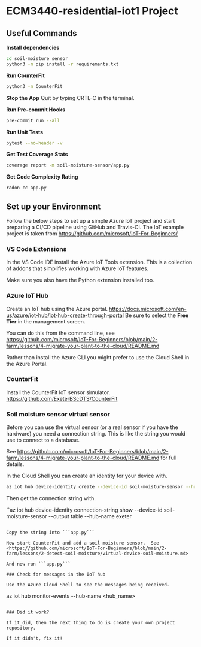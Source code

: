 # ECM3440-residential-iot1 Project
## Useful Commands

**Install dependencies**
```sh
cd soil-moisture sensor
python3 -m pip install -r requirements.txt
```

**Run CounterFit**
```sh
python3 -m CounterFit
```

**Stop the App**
Quit by typing CRTL-C in the terminal.

**Run Pre-commit Hooks**
```sh 
pre-commit run --all
```

**Run Unit Tests**
```sh 
pytest --no-header -v
```

**Get Test Coverage Stats**
```sh
coverage report -m soil-moisture-sensor/app.py
```

**Get Code Complexity Rating**
```sh
radon cc app.py
```

## Set up your Environment
Follow the below steps to set up a simple Azure IoT project and start preparing a CI/CD pipeline using GitHub and Travis-CI.
The IoT example project is taken from <https://github.com/microsoft/IoT-For-Beginners/>

### VS Code Extensions
In the VS Code IDE install the Azure IoT Tools extension.  This is a collection of addons that simplifies working with Azure IoT features.

Make sure you also have the Python extension installed too.

### Azure IoT Hub
Create an IoT hub using the Azure portal. <https://docs.microsoft.com/en-us/azure/iot-hub/iot-hub-create-through-portal>   Be sure to select the **Free Tier** in the management screen.

You can do this from the command line, see <https://github.com/microsoft/IoT-For-Beginners/blob/main/2-farm/lessons/4-migrate-your-plant-to-the-cloud/README.md>

Rather than install the Azure CLI you might prefer to use the Cloud Shell in the Azure Portal.

### CounterFit
Install the CounterFit IoT sensor simulator. <https://github.com/ExeterBScDTS/CounterFit>

### Soil moisture sensor virtual sensor
Before you can use the virtual sensor (or a real sensor if you have the hardware) you need a
connection string.  This is like the string you would use to connect to a database.

See <https://github.com/microsoft/IoT-For-Beginners/blob/main/2-farm/lessons/4-migrate-your-plant-to-the-cloud/README.md> for full details.

In the Cloud Shell you can create an identity for your device with.

```sh
az iot hub device-identity create --device-id soil-moisture-sensor --hub-name <hub_name>
```

Then get the connection string with.

``az iot hub device-identity connection-string show --device-id soil-moisture-sensor --output table --hub-name exeter
```

Copy the string into ```app.py```

Now start CounterFit and add a soil moisture sensor.  See  <https://github.com/microsoft/IoT-For-Beginners/blob/main/2-farm/lessons/2-detect-soil-moisture/virtual-device-soil-moisture.md>

And now run ```app.py```

### Check for messages in the IoT hub

Use the Azure Cloud Shell to see the messages being received.

```
az iot hub monitor-events --hub-name <hub_name>
```

### Did it work?

If it did, then the next thing to do is create your own project repository.

If it didn't, fix it!


